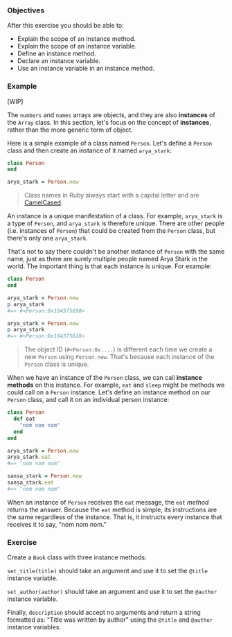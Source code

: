 <!-- { ids:[], language:'Ruby', type:'workshop', order: 1, name:'Instance Methods', description:'Learn how to create methods for an instance of a class.' }-->

### Objectives

After this exercise you should be able to:

- Explain the scope of an instance method.
- Explain the scope of an instance variable.
- Define an instance method.
- Declare an instance variable.
- Use an instance variable in an instance method.

### Example

[WIP]

The `numbers` and `names` arrays are objects, and they are also **instances** of the `Array` class. In this section, let's focus on the concept of **instances**, rather than the more generic term of object.

Here is a simple example of a class named `Person`. Let's define a `Person` class and then create an instance of it named `arya_stark`:

```ruby
class Person
end

arya_stark = Person.new
```

> Class names in Ruby always start with a capital letter and are [CamelCased](https://en.wikipedia.org/wiki/CamelCase).

An instance is a unique manifestation of a class. For example, `arya_stark` is a type of `Person`, and `arya_stark` is therefore unique. There are other people (i.e. instances of `Person`) that could be created from the `Person` class, but there's only one `arya_stark`.

That's not to say there couldn't be another instance of `Person` with the same name, just as there are surely multiple people named Arya Stark in the world. The important thing is that each instance is unique. For example:

```ruby
class Person
end

arya_stark = Person.new
p arya_stark
#=> #<Person:0x104375690>

arya_stark = Person.new
p arya_stark
#=> #<Person:0x104375618>
```

> The object ID (`#<Person:0x....`) is different each time we create a new `Person` using `Person.new`. That's because each instance of the `Person` class is unique.

When we have an instance of the `Person` class, we can call **instance methods** on this instance. For example, `eat` and `sleep` might be methods we could call on a `Person` instance. Let's define an instance method on our `Person` class, and call it on an individual person instance:

```ruby
class Person
  def eat
    "nom nom nom"
  end
end

arya_stark = Person.new
arya_stark.eat
#=> "nom nom nom"

sansa_stark = Person.new
sansa_stark.eat
#=> "nom nom nom"
```

When an instance of `Person` receives the `eat` message, the `eat` _method_ returns the answer. Because the `eat` method is simple, its instructions are the same regardless of the instance. That is, it instructs every instance that receives it to say, "nom nom nom."


### Exercise

Create a `Book` class with three instance methods:

`set_title(title)` should take an argument and use it to set the `@title` instance variable.

`set_author(author)` should take an argument and use it to set the `@author` instance variable.

Finally, `description` should accept no arguments and return a string formatted as: "Title was written by author" using the `@title` and `@author` instance variables.
